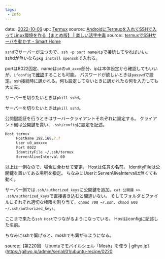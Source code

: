 ```yaml
---
tags:
 - Info
---
```


date:: [2022-10-06](Daily_Note/2022-10-06.md)
up:: [Termux](../Bar/App/Termux.md)
source:: [AndroidにTermuxを入れてSSHで入ってLinux環境を作る【まとめ版】 | 楽しい活字中毒](https://tanokatu.com/2021/06/22/linux-android-linux-2/)
source:: [termuxでSSHサーバを動かす - Smart Home](https://scrapbox.io/smart-home/termux%E3%81%A7SSH%E3%82%B5%E3%83%BC%E3%83%90%E3%82%92%E5%8B%95%E3%81%8B%E3%81%99)

`sshd`でサーバーが立つので、`ssh -p port name@ip`で接続してやればいい。
sshdが無いなら`pkg install openssh`で入れる。

portは8022固定、nameは`id`の`u0_axxx`部分、ipは本体設定から確認してもいいが、`ifconfig`で[確認](ipアドレスが知りたい.md)することも可能。
パスワードが欲しいときは`passwd`で設定。ssh接続時に訊かれる。何も設定してないときに訊かれたら何を入力しても大丈夫。

サーバーを切りたいときは`pkill sshd`。

サーバーを切りたいときは`pkill sshd`。

公開鍵認証を行うときはサーバークライアントそれぞれに設定する。
クライアント側は公開鍵を貰い、`.ssh/config`に設定を記述。

```sh
Host termux
     HostName 192.168.?.?
     User u0_axxxxx
     Port 8022
     IdentityFile ~/.ssh/termux
     ServerAliveInterval 60
```

以上は一例なので、場合に合わせて変更。
Hostは任意の名前。
IdentityFileは公開鍵を置いてある場所を指定。
ちなみにUserとServerAliveIntervalは無くても動く。

サーバー側では`.ssh/authorized_keys`に公開鍵を追加。`cat 公開鍵 >> .ssh/authorized_keys`で直接書き込むと間違いない。
そしてフォルダとファイルにそれぞれ適切な権限を割り当て。`chmod 700 ~/.ssh`、`chmod 600 ~/.ssh/authorized_keys`。

ここまで来たら`ssh Host`でつながるようになっている。
Hostはconfigに記述した名前。


ちなみにsshで繋げると、moshでも繋がるようになる。

source:: [第220回　Ubuntuでモバイルシェル「Mosh」を使う | gihyo.jp](https://gihyo.jp/admin/serial/01/ubuntu-recipe/0220

